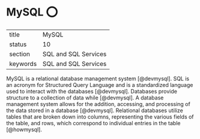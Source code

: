 # MySQL :o:


|          |                      |
| -------- | -------------------- |
| title    | MySQL                | 
| status   | 10                   |
| section  | SQL and SQL Services |
| keywords | SQL and SQL Services |



MySQL is a relational database management system [@devmysql]. SQL
is an acronym for Structured Query Language and is a standardized
language used to interact with the databases [@devmysql].
Databases provide structure to a collection of data
while [@devmysql]. A database management system allows for the
addition, accessing, and processing of the data stored in a
database [@devmysql]. Relational databases utilize tables that are
broken down into columns, representing the various fields of the
table, and rows, which correspond to individual entries in the
table [@howmysql].


     
